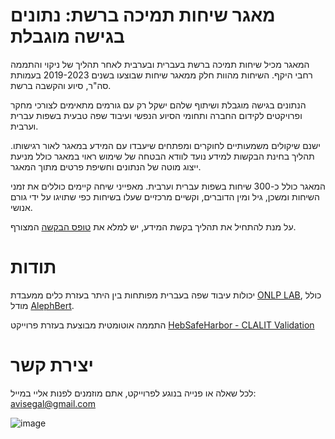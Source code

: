 # מאגר שיחות תמיכה ברשת: נתונים בגישה מוגבלת
המאגר מכיל שיחות תמיכה ברשת בעברית ובערבית לאחר תהליך של ניקוי והתממה רחבי היקף.
השיחות מהוות חלק ממאגר שיחות שבוצעו בשנים 2019-2023 בעמותת סה"ר, סיוע והקשבה ברשת.

הנתונים בגישה מוגבלת ושיתוף שלהם ישקל רק עם גורמים מתאימים לצורכי מחקר ופרויקטים לקידום החברה ותחומי הסיוע הנפשי ועיבוד שפה טבעית בשפות עברית וערבית.

ישנם שיקולים משמעותיים לחוקרים ומפתחים שיעבדו עם המידע במאגר לאור רגישותו.
תהליך בחינת הבקשות למידע נועד לוודא הבטחה של שימוש ראוי במאגר כולל מניעת ייצוג מוטה של הנתונים וחשיפת פרטים מתוך המאגר.

המאגר כולל כ-300 שיחות בשפות עברית וערבית. מאפייני שיחה קיימים כוללים את זמני השיחות ומשכן, גיל ומין הדוברים, וקשיים מרכזיים שעלו בשיחות כפי שתויגו על ידי גורם אנושי.

על מנת להתחיל את תהליך בקשת המידע, יש למלא את [טופס הבקשה](https://docs.google.com/forms/d/e/1FAIpQLSd3z7Dso0sIjGbTtSYxv-Pwd336PUvzsJsma44nBNUSG74J1A/viewform?usp=sf_link) המצורף.

# תודות
יכולות עיבוד שפה בעברית מפותחות בין היתר בעזרת כלים ממעבדת [ONLP LAB](https://github.com/OnlpLab), כולל מודל [AlephBert](https://github.com/OnlpLab/AlephBERT).

התממה אוטומטית מבוצעת בעזרת פרוייקט [HebSafeHarbor - CLALIT Validation](https://github.com/ChenMordehai/HebSafeHarbor_Clalit_Validation_Improvment?tab=readme-ov-file)

# יצירת קשר
לכל שאלה או פנייה בנוגע לפרוייקט, אתם מוזמנים לפנות אליי במייל: avisegal@gmail.com

![image](https://github.com/Chats-Anonymization/Hebrew-Arabic-Anonymization/assets/168101226/7e4096c6-7e81-4de0-bdfe-56efce10323e)



